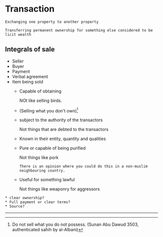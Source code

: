 # Transaction

~~~admonish note title="Linguistic definition"
Exchanging one property to another property
~~~

~~~admonish note title="Fiqh definition"
Transferring permanent ownership for something else considered to be licit wealth
~~~

## Integrals of sale

* Seller
* Buyer
* Payment
* Verbal agreement
* Item being sold
  * Capable of obtaining

    NOt like selling birds. 

  * (Selling what you don't own)[^whatyoudontown]

  * subject to the authority of the transactors

    Not things that are debted to the transactors

  * Known in their entity, quantity and qualities

  * Pure or capable of being purified 

    Not things like pork

    ~~~admonish tip
    There is an opinion where you could do this in a non-muslim neighbouring country.
    ~~~

  * Useful for something lawful

    Not things like weaponry for aggressors

~~~admonish question
* clear ownership?
* Full payment or clear terms?
* Source?
~~~

---

[^whatyoudontown]: Do not sell what you do not possess. (Sunan Abu Dawud 3503, authenticated sahih by al-Albani)
